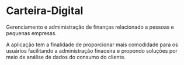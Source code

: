 # Carteira-Digital
Gerenciamento e admimistração de finanças relacionado a pessoas e pequenas empresas.

A aplicação tem a finalidade de proporcionar mais comodidade para os usuários facilitando a administração finaceira e propondo soluções por meio de análise de dados do consumo do cliente.
